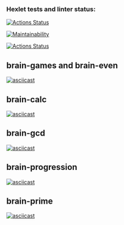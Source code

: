 ### Hexlet tests and linter status:
[![Actions Status](https://github.com/Maroosha/python-project-lvl1/workflows/hexlet-check/badge.svg)](https://github.com/Maroosha/python-project-lvl1/actions)

[![Maintainability](https://api.codeclimate.com/v1/badges/a99a88d28ad37a79dbf6/maintainability)](https://codeclimate.com/github/codeclimate/codeclimate/maintainability)

[![Actions Status](https://github.com/Maroosha/python-project-lvl1/workflows/run-linter/badge.svg)](https://github.com/Maroosha/python-project-lvl1/actions)

## brain-games and brain-even
[![asciicast](https://asciinema.org/a/439330.svg)](https://asciinema.org/a/439330)

## brain-calc
[![asciicast](https://asciinema.org/a/439920.svg)](https://asciinema.org/a/439920)

## brain-gcd
[![asciicast](https://asciinema.org/a/440079.svg)](https://asciinema.org/a/440079)

## brain-progression
[![asciicast](https://asciinema.org/a/440281.svg)](https://asciinema.org/a/440281)

## brain-prime
[![asciicast](https://asciinema.org/a/440291.svg)](https://asciinema.org/a/440291)
